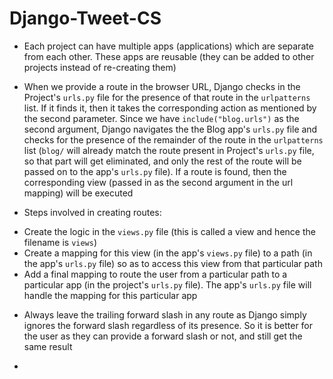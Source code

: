 # Django-Tweet-CS

* Each project can have multiple apps (applications) which are separate from each other. These apps are reusable (they can be added to other projects instead of re-creating them)

* When we provide a route in the browser URL, Django checks in the Project's `urls.py` file for the presence of that route in the `urlpatterns` list. If it finds it, then it takes the corresponding action as mentioned by the second parameter. Since we have `include("blog.urls")` as the second argument, Django navigates the the Blog app's `urls.py` file and checks for the presence of the remainder of the route in the `urlpatterns` list (`blog/` will already match the route present in Project's `urls.py` file, so that part will get eliminated, and only the rest of the route will be passed on to the app's `urls.py` file). If a route is found, then the corresponding view (passed in as the second argument in the url mapping) will be executed

* Steps involved in creating routes:
- Create the logic in the `views.py` file (this is called a view and hence the filename is `views`)
- Create a mapping for this view (in the app's `views.py` file) to a path (in the app's `urls.py` file) so as to access this view from that particular path
- Add a final mapping to route the user from a particular path to a particular app (in the project's `urls.py` file). The app's `urls.py` file will handle the mapping for this particular app

* Always leave the trailing forward slash in any route as Django simply ignores the forward slash regardless of its presence. So it is better for the user as they can provide a forward slash or not, and still get the same result

* 